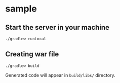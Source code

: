 sample
======

Start the server in your machine
--------------------------------

    ./gradlew runLocal

Creating war file
-----------------

    ./gradlew build

Generated code will appear in `build/libs/` directory.
